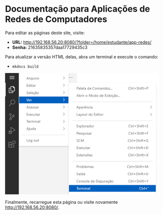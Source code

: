 # Documentação para Aplicações de Redes de Computadores

Para editar as páginas deste site, visite:

- **URL:** <http://192.168.56.20:8080/?folder=/home/estudante/app-redes/>
- **Senha:** 21635835357daa17729435c3

Para atualizar a versão HTML delas, abra um terminal e execute o comando:

- `mkdocs build`

![Visualização de terminal no VS Code](imagens/vs-code-ver-terminal.png)

Finalmente, recarregue esta página ou visite novamente <http://192.168.56.20:8080/>.
